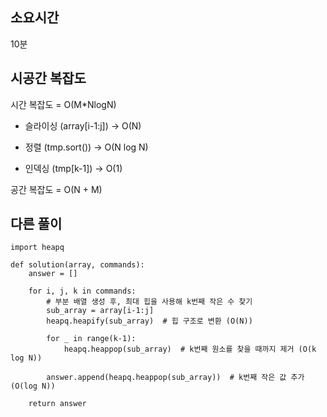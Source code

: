 ## 소요시간

10분

## 시공간 복잡도

시간 복잡도 = O(M\*NlogN)

- 슬라이싱 (array[i-1:j]) → O(N)

- 정렬 (tmp.sort()) → O(N log N)

- 인덱싱 (tmp[k-1]) → O(1)

공간 복잡도 = O(N + M)

## 다른 풀이

```
import heapq

def solution(array, commands):
    answer = []

    for i, j, k in commands:
        # 부분 배열 생성 후, 최대 힙을 사용해 k번째 작은 수 찾기
        sub_array = array[i-1:j]
        heapq.heapify(sub_array)  # 힙 구조로 변환 (O(N))

        for _ in range(k-1):
            heapq.heappop(sub_array)  # k번째 원소를 찾을 때까지 제거 (O(k log N))

        answer.append(heapq.heappop(sub_array))  # k번째 작은 값 추가 (O(log N))

    return answer

```
